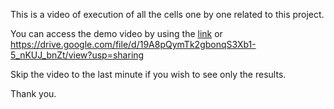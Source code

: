 This is a video of execution of all the cells one by one related to this project.

You can access the demo video by using the [link](https://drive.google.com/file/d/19A8pQymTk2gbonqS3Xb1-5_nKUJ_bnZt/view?usp=sharing)
or https://drive.google.com/file/d/19A8pQymTk2gbonqS3Xb1-5_nKUJ_bnZt/view?usp=sharing

Skip the video to the last minute if you wish to see only the results.

Thank you.

